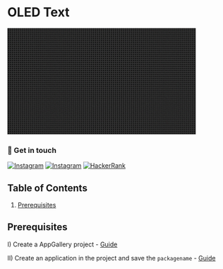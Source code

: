 # OLED Text
![Result](/readme/assets/result.gif?raw=true "Result")

### 👾 Get in touch
[![Instagram](https://img.shields.io/badge/Instagram-E4405F?style=for-the-badge&logo=instagram&logoColor=white)](https://www.instagram.com/oliv_er404/) [![Instagram](https://img.shields.io/badge/Twitter-1DA1F2?style=for-the-badge&logo=twitter&logoColor=white)](https://twitter.com/oliver_botello) [![HackerRank](https://img.shields.io/badge/-Hackerrank-2EC866?style=for-the-badge&logo=HackerRank&logoColor=white)](http://www.hackerrank.com/Oliver404)

## Table of Contents
1. [Prerequisites](#prerequisites)

## Prerequisites
I) Create a AppGallery project - [Guide](https://developer.huawei.com/consumer/en/doc/distribution/app/agc-help-createproject-0000001100334664)

II) Create an application in the project and save the `packagename` - [Guide](https://developer.huawei.com/consumer/en/doc/distribution/app/agc-help-createapp-0000001146718717#section1112105771619)
